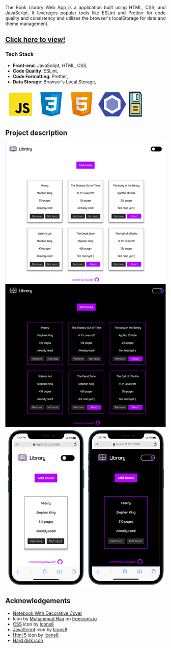 <p align="justify">The Book Library Web App is a application built using HTML, CSS, and JavaScript. It leverages popular tools like ESLint and Prettier for code quality and consistency and utilizes the browser's localStorage for data and theme management.</p>

<h2><a href="https://kawalae.github.io/Library/">Click here to view!</a></h2>

<h3>Tech Stack</h3>
<ul>
<li><b>Front-end</b>: JavaScript, HTML, CSS,</li>
<li><b>Code Quality</b>: ESLint,</li>
<li><b>Code Formatting</b>: Prettier,</li>
<li><b>Data Storage</b>: Browser's Local Storage,</li>
</ul>

<div style="display:flex;">
<img src="Pictures/js.svg"></img>
<img src="Pictures/css.svg"></img>
<img src="Pictures/html.svg"></img>
<img src="Pictures/eslint.svg"></img>
<img style="width:50px" src="Pictures/localstorage.svg"></img>
</div>


<h2><strong>Project description</strong></h2>
<img src="Pictures/desktop-light.png"></img>
<img src="Pictures/desktop-dark.png"></img>
<div align ="center"><img src="Pictures/mobile.png"></img></div>

<h2><strong>Acknowledgements</strong></h2>
<ul>
    <li><a href="https://www.svgrepo.com/svg/406740/notebook-with-decorative-cover">Notebook With Decorative Cover</a></li>
    <li>Icon by <a href="https://freeicons.io/profile/823">Muhammad Haq</a> on <a href="https://freeicons.io">freeicons.io</a></li>
    <li><a target="_blank" href="https://icons8.com/icon/21278/css3">CSS</a> icon by <a target="_blank" href="https://icons8.com">Icons8</a></li>
    <li><a target="_blank" href="https://icons8.com/icon/PXTY4q2Sq2lG/javascript">JavaScript</a> icon by <a target="_blank" href="https://icons8.com">Icons8</a></li>
    <li><a target="_blank" href="https://icons8.com/icon/v8RpPQUwv0N8/html-5">Html 5</a> icon by <a target="_blank" href="https://icons8.com">Icons8</a></li>
    <li><a href="https://www.svgrepo.com/svg/477075/hard-disk">Hard disk icon</a></li>
</ul>
